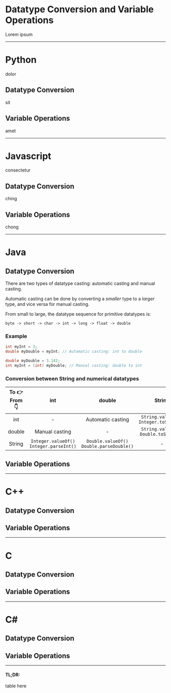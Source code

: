 # Datatype Conversion and Variable Operations

Lorem ipsum

---

# Python

dolor

## Datatype Conversion

sit

## Variable Operations

amet

---

# Javascript

consectetur

## Datatype Conversion

ching

## Variable Operations

chong

---

# Java

## Datatype Conversion

There are two types of datatype casting: automatic casting and manual casting.

Automatic casting can be done by converting a *smaller* type to a *larger* type, and vice versa for manual casting.

From small to large, the datatype sequence for primitive datatypes is:

`byte -> short -> char -> int -> long -> float -> double`

### Example

```java
int myInt = 3;
double myDouble = myInt; // Automatic casting: int to double

double myDouble = 3.142;
int myInt = (int) myDouble; // Manual casting: double to int
```

### Conversion between String and numerical datatypes

| To 👉  <br /> From 👇  | int | double | String |
| :---: | :---: | :---: | :---: |
| int | - | Automatic casting | `String.valueOf()` <br /> `Integer.toString()` |
| double | Manual casting | - | `String.valueOf()` <br /> `Double.toString()` |
| String | `Integer.valueOf()` <br /> `Integer.parseInt()` | `Double.valueOf()` <br /> `Double.parseDouble()`| - |

## Variable Operations

---

# C++

## Datatype Conversion

## Variable Operations


---
# C

## Datatype Conversion

## Variable Operations

---

# C#

## Datatype Conversion

## Variable Operations

---
#### TL;DR:

table here
